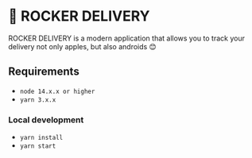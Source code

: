 # 🚀 ROCKER DELIVERY

ROCKER DELIVERY is a modern application that allows you to track your delivery not only apples, but also androids 😊

## Requirements

- `node 14.x.x or higher`
- `yarn 3.x.x`

### Local development

- `yarn install`
- `yarn start`
